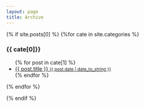 ```yaml
---
layout: page
title: Archive
---
```


<section>
  {% if site.posts[0] %}
    {%for cate in site.categories %}
        <h3>{{ cate[0]}}</h3>
         <ul class="tags-expo-posts">
            {% for post in cate[1] %}
              <a class="post-title" href="{{ post.url | prepend: site.baseurl | replace: '//', '/' }}">
            <li>
              {{ post.title }}
            <small class="post-date">{{ post.date | date_to_string }}</small>
            </li>
            </a>
            {% endfor %}
          </ul>
    {% endfor %}    

  {% endif %}
</section>